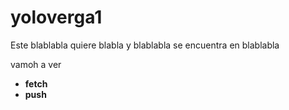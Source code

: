 # yoloverga1

Este blablabla quiere blabla y blablabla se encuentra en blablabla

vamoh a ver

- **fetch**
- **push**